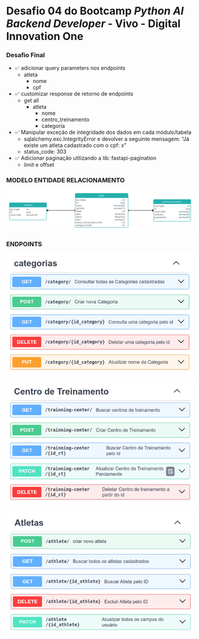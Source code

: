 # Desafio 04 do Bootcamp *Python AI Backend Developer* - Vivo - Digital Innovation One



### Desafio Final

- :white_check_mark: adicionar query parameters nos endpoints
    - atleta
        - nome
        - cpf
- :white_check_mark: customizar response de retorno de endpoints
    - get all
        - atleta
            - nome
            - centro_treinamento
            - categoria
- :white_check_mark: Manipular exceção de integridade dos dados em cada módulo/tabela
    - sqlalchemy.exc.IntegrityError e devolver a seguinte mensagem: “Já existe um atleta cadastrado com o cpf: x”
    - status_code: 303
- :white_check_mark: Adicionar paginação utilizando a lib: fastapi-pagination
    - limit e offset

### MODELO ENTIDADE RELACIONAMENTO

![](https://github.com/MaercioMamedes/desafio_Python_DIO_04/blob/master/docs/mer.jpg)

### ENDPOINTS

![](https://github.com/MaercioMamedes/desafio_Python_DIO_04/blob/master/docs/endpoints1.png?raw=true)

![](https://github.com/MaercioMamedes/desafio_Python_DIO_04/blob/master/docs/endpoints2.png?raw=true)

![](https://github.com/MaercioMamedes/desafio_Python_DIO_04/blob/master/docs/endpoints3.png?raw=true)